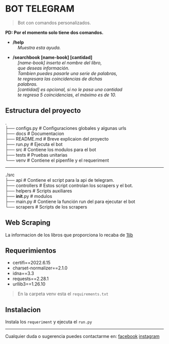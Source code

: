 # BOT TELEGRAM

> Bot con comandos personalizados.  

**PD: Por el momento solo tiene dos comandos.**  

* **/help**  
&nbsp;&nbsp;&nbsp;&nbsp;*Muestra esta ayuda.*  

* **/searchbook [name-book] [cantidad]**  
&nbsp;&nbsp;&nbsp;&nbsp;*[name-book] inserta el nombre del libro,*  
&nbsp;&nbsp;&nbsp;&nbsp;*que deseas información.*  
&nbsp;&nbsp;&nbsp;&nbsp;*Tambien puedes pasarle una serie de palabras,*  
&nbsp;&nbsp;&nbsp;&nbsp;*te regresara las coincidencias de dichas*  
&nbsp;&nbsp;&nbsp;&nbsp;*palabras.*  
&nbsp;&nbsp;&nbsp;&nbsp;*[cantidad] es opcional, si no le pasa una cantidad*  
&nbsp;&nbsp;&nbsp;&nbsp;*te regresa 5 coincidencias, el máximo es de 10.*  

## Estructura del proyecto

.  
├── configs.py # Configuraciones globales y algunas urls  
├── docs       # Documentacion  
├── README.md  # Breve explicaion del proyecto  
├── run.py     # Ejecuta el bot  
├── src        # Contiene los modulos para el bot  
├── tests      # Pruebas unitarias  
└── venv       # Contiene el pipenfile y el requeriment  

---

./src  
├── api          # Contiene el script para la api de telegram.  
├── controllers  # Estos script controlan los scrapers y el bot.  
├── helpers      # Scripts auxiliares  
├── __init__.py  # modulos  
├── main.py      # Contiene la función run del para ejecutar el bot  
└── scrapers     # Scripts de los scrapers  

## Web Scraping

La informacion de los libros que proporciona lo recaba de [1lib](https://es.1lib.mx/)  


## Requerimientos  

* certifi==2022.6.15  
* charset-normalizer==2.1.0  
* idna==3.3  
* requests==2.28.1  
* urllib3==1.26.10  

> En la carpeta venv esta el `requirements.txt`  


## Instalacion

Instala los `requeriment` y ejecuta el `run.py`


---


Cualquier duda o sugerencia puedes contactarme en:
[facebook](https://www.facebook.com/and0.0bna)
[instagram](https://www.instagram.com/and0.0bna/)




